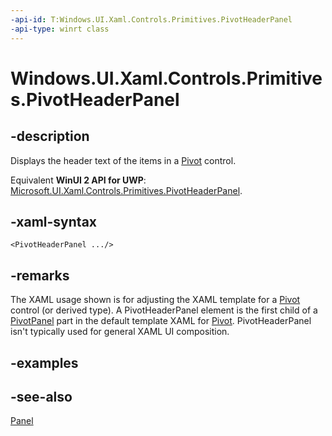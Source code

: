 ```yaml
---
-api-id: T:Windows.UI.Xaml.Controls.Primitives.PivotHeaderPanel
-api-type: winrt class
---
```


<!-- Class syntax.
public class PivotHeaderPanel : Windows.UI.Xaml.Controls.Canvas, Windows.UI.Xaml.Controls.Primitives.IPivotHeaderPanel
-->

# Windows.UI.Xaml.Controls.Primitives.PivotHeaderPanel

## -description
Displays the header text of the items in a [Pivot](../windows.ui.xaml.controls/pivot.md) control.

Equivalent **WinUI 2 API for UWP**: [Microsoft.UI.Xaml.Controls.Primitives.PivotHeaderPanel](/windows/winui/api/microsoft.ui.xaml.controls.primitives.pivotheaderpanel).

## -xaml-syntax
```xaml
<PivotHeaderPanel .../>
```


## -remarks
The XAML usage shown is for adjusting the XAML template for a [Pivot](../windows.ui.xaml.controls/pivot.md) control (or derived type). A PivotHeaderPanel element is the first child of a [PivotPanel](pivotpanel.md) part in the default template XAML for [Pivot](../windows.ui.xaml.controls/pivot.md). PivotHeaderPanel isn't typically used for general XAML UI composition.

## -examples

## -see-also
[Panel](../windows.ui.xaml.controls/panel.md)
